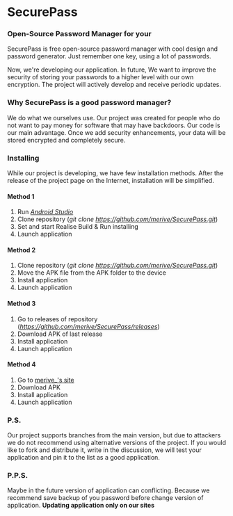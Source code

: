 # SecurePass
### Open-Source Password Manager for your
SecurePass is free open-source password manager with cool design and password generator. 
Just remember one key, using a lot of passwords.

Now, we're developing our application. 
In future, We want to improve the security of storing your passwords to a higher level with our own encryption.
The project will actively develop and receive periodic updates.

### Why SecurePass is a good password manager?
We do what we ourselves use. Our project was created for people who do not want to pay money for software that may have backdoors.
Our code is our main advantage.
Once we add security enhancements, your data will be stored encrypted and completely secure.

### Installing
While our project is developing, we have few installation methods. 
After the release of the project page on the Internet, installation will be simplified.

#### Method 1
 1. Run [_Android Studio_](https://developer.android.com/studio)
 2. Clone repository (_git clone https://github.com/merive/SecurePass.git_)
 3. Set and start Realise Build & Run installing
 4. Launch application
 
#### Method 2
 1. Clone repository (_git clone https://github.com/merive/SecurePass.git_)
 2. Move the APK file from the APK folder to the device
 3. Install application
 4. Launch application
 
#### Method 3
  1. Go to releases of repository (_https://github.com/merive/SecurePass/releases_)
  2. Download APK of last release
  3. Install application
  4. Launch application
  
#### Method 4
  1. Go to [merive_'s site](https://merive.herokuapp.com/SecurePass)
  2. Download APK
  3. Install application
  4. Launch application
 
### P.S.
Our project supports branches from the main version, but due to attackers we do not recommend using alternative versions of the project.
If you would like to fork and distribute it, write in the discussion, we will test your application and pin it to the list as a good application.

### P.P.S.
Maybe in the future version of application can conflicting.
Because we recommend save backup of you password before change version of application.
**Updating application only on our sites**